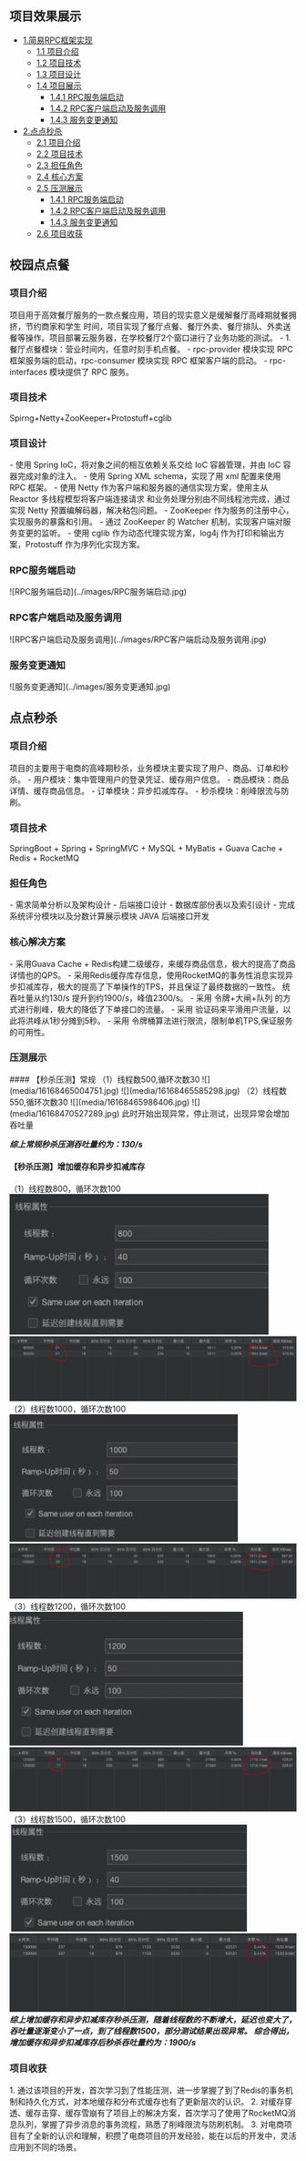 ## 项目效果展示

* [1.简易RPC框架实现](#1)
    * [1.1 项目介绍](#1.1)
    * [1.2 项目技术](#1.2)
    * [1.3 项目设计](#1.3)
    * [1.4 项目展示](#1.4)
        * [1.4.1 RPC服务端启动](#1.4)
        * [1.4.2 RPC客户端启动及服务调用](#1.5)
        * [1.4.3 服务变更通知](#1.6)
* [2.点点秒杀](#2)
    * [2.1 项目介绍](#2.1)
    * [2.2 项目技术](#2.2)
    * [2.3 担任角色](#2.3)
    * [2.4 核心方案](#2.4)
    * [2.5 压测展示](#2.5)
        * [1.4.1 RPC服务端启动](#1.4)
        * [1.4.2 RPC客户端启动及服务调用](#1.5)
        * [1.4.3 服务变更通知](#1.6)
    * [2.6 项目收获](#2.6) 

<h2 id="1">校园点点餐</h2>
<h3 id="1.1">项目介绍</h3>
项目用于高效餐厅服务的一款点餐应用，项目的现实意义是缓解餐厅高峰期就餐拥挤，节约商家和学生
时间，项目实现了餐厅点餐、餐厅外卖、餐厅排队、外卖送餐等操作。项目部署云服务器，在学校餐厅2个窗口进行了业务功能的测试。
- 1.	餐厅点餐模块：营业时间内，任意时刻手机点餐。
- rpc-provider 模块实现 RPC 框架服务端的启动，rpc-consumer 模块实现 RPC 框架客户端的启动。
- rpc-interfaces 模块提供了 RPC 服务。

<h3 id="1.2">项目技术</h3>
Spirng+Netty+ZooKeeper+Protostuff+cglib 

<h3 id="1.3">项目设计</h3>
- 使用 Spring IoC，将对象之间的相互依赖关系交给 IoC 容器管理，并由 IoC 容器完成对象的注入。
- 使用 Spring XML schema，实现了用 xml 配置来使用 RPC 框架。
- 使用 Netty 作为客户端和服务器的通信实现方案，使用主从 Reactor 多线程模型将客户端连接请求
和业务处理分别由不同线程池完成，通过实现 Netty 预置编解码器，解决粘包问题。
- ZooKeeper 作为服务的注册中心，实现服务的暴露和引用。
- 通过 ZooKeeper 的 Watcher 机制，实现客户端对服务变更的监听。
- 使用 cglib 作为动态代理实现方案，log4j 作为打印和输出方案，Protostuff 作为序列化实现方案。

<h3 id="1.4">RPC服务端启动</h3>
![RPC服务端启动](../images/RPC服务端启动.jpg)
<h3 id="1.5">RPC客户端启动及服务调用</h3>
![RPC客户端启动及服务调用](../images/RPC客户端启动及服务调用.jpg)
<h3 id="1.6">服务变更通知</h3>
![服务变更通知](../images/服务变更通知.jpg)


<h2 id="2">点点秒杀</h2>
<h3 id="2.1">项目介绍</h3>
项目的主要用于电商的高峰期秒杀，业务模块主要实现了用户、商品、订单和秒杀。
- 用户模块：集中管理用户的登录凭证、缓存用户信息。
- 商品模块：商品详情、缓存商品信息。
- 订单模块：异步扣减库存。
- 秒杀模块：削峰限流与防刷。
<h3 id="2.2">项目技术</h3>
SpringBoot + Spring + SpringMVC + MySQL + MyBatis + Guava Cache + Redis + RocketMQ

<h3 id="2.3">担任角色</h3>
- 需求简单分析以及架构设计
- 后端接口设计
- 数据库部份表以及索引设计
- 完成系统评分模块以及分数计算展示模块 JAVA 后端接口开发

<h3 id="2.4">核心解决方案</h3>
- 采用Guava Cache + Redis构建二级缓存，来缓存商品信息，极大的提高了商品详情也的QPS。
- 采用Redis缓存库存信息，使用RocketMQ的事务性消息实现异步扣减库存，极大的提高了下单操作的TPS，并且保证了最终数据的一致性。 统吞吐量从约130/s 提升到约1900/s，峰值2300/s。
- 采用 令牌+大闸+队列 的方式进行削峰，极大的降低了下单接口的流量。
- 采用 验证码来平滑用户流量，以此将洪峰从1秒分摊到5秒。
- 采用 令牌桶算法进行限流，限制单机TPS,保证服务的可用性。

<h3 id="2.5">压测展示</h3>
#### 【秒杀压测】常规
（1）线程数500,循环次数30
![](media/16168465004751.jpg)
![](media/16168465585298.jpg)
（2）线程数550,循环次数30
![](media/16168465986406.jpg)
![](media/16168470527289.jpg)
此时开始出现异常，停止测试，出现异常会增加吞吐量

**_综上常规秒杀压测吞吐量约为：130/s_**

#### 【秒杀压测】增加缓存和异步扣减库存
（1）线程数800，循环次数100
![](media/16168472496121.jpg)
![](media/16168473090741.jpg)
（2）线程数1000，循环次数100
![](media/16168474200553.jpg)
![](media/16168474635982.jpg)
（3）线程数1200，循环次数100
![](media/16168474908213.jpg)
![](media/16168475477238.jpg)
（3）线程数1500，循环次数100
![](media/16168475686354.jpg)
![](media/16168475826189.jpg)
**_综上增加缓存和异步扣减库存秒杀压测，随着线程数的不断增大，延迟也变大了，吞吐量逐渐变小了一点，到了线程数1500，部分测试结果出现异常。
综合得出，增加缓存和异步扣减库存后秒杀吞吐量约为：1900/s_**
<h3 id="2.6">项目收获</h3>
1.	通过该项目的开发，首次学习到了性能压测，进一步掌握了到了Redis的事务机制和持久化方式，对本地缓存和分布式缓存也有了更新层次的认识。
2.	对缓存穿透、缓存击穿、缓存雪崩有了项目上的解决方案，首次学习了使用了RocketMQ消息队列，掌握了异步消息的事务流程，熟悉了削峰限流与防刷机制。
3.	对电商项目有了全新的认识和理解，积攒了电商项目的开发经验，能在以后的开发中，灵活应用到不同的场景。

